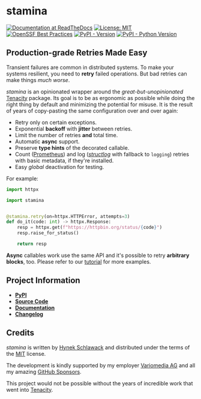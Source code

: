 # stamina

[![Documentation at ReadTheDocs](https://img.shields.io/badge/Docs-Read%20The%20Docs-black)](https://stamina.hynek.me)
[![License: MIT](https://img.shields.io/badge/license-MIT-C06524)](https://github.com/hynek/stamina/blob/main/LICENSE)
[![OpenSSF Best Practices](https://bestpractices.coreinfrastructure.org/projects/7550/badge)](https://bestpractices.coreinfrastructure.org/projects/7550)
[![PyPI - Version](https://img.shields.io/pypi/v/stamina.svg)](https://pypi.org/project/stamina)
[![PyPI - Python Version](https://img.shields.io/pypi/pyversions/stamina.svg)](https://pypi.org/project/stamina)


## Production-grade Retries Made Easy

Transient failures are common in distributed systems.
To make your systems resilient, you need to **retry** failed operations.
But bad retries can make things *much worse*.

*stamina* is an opinionated wrapper around the *great-but-unopinionated* [Tenacity](https://tenacity.readthedocs.io/) package.
Its goal is to be as ergonomic as possible while doing the right thing by default and minimizing the potential for misuse.
It is the result of years of copy-pasting the same configuration over and over again:

- Retry only on certain exceptions.
- Exponential **backoff** with **jitter** between retries.
- Limit the number of retries **and** total time.
- Automatic **async** support.
- Preserve **type hints** of the decorated callable.
- Count ([Prometheus](https://github.com/prometheus/client_python)) and log ([*structlog*](https://www.structlog.org/) with fallback to `logging`) retries with basic metadata, if they're installed.
- Easy _global_ deactivation for testing.

For example:

```python
import httpx

import stamina


@stamina.retry(on=httpx.HTTPError, attempts=3)
def do_it(code: int) -> httpx.Response:
    resp = httpx.get(f"https://httpbin.org/status/{code}")
    resp.raise_for_status()

    return resp
```

<!-- end docs index -->

**Async** callables work use the same API and it's possible to retry **arbitrary blocks**, too.
Please refer to our [tutorial](https://stamina.hynek.me/en/latest/tutorial.html) for more examples.


## Project Information

- [**PyPI**](https://pypi.org/project/stamina/)
- [**Source Code**](https://github.com/hynek/stamina)
- [**Documentation**](https://stamina.hynek.me)
- [**Changelog**](https://github.com/hynek/stamina/blob/main/CHANGELOG.md)


## Credits

*stamina* is written by [Hynek Schlawack](https://hynek.me/) and distributed under the terms of the [MIT](https://spdx.org/licenses/MIT.html) license.

The development is kindly supported by my employer [Variomedia AG](https://www.variomedia.de/) and all my amazing [GitHub Sponsors](https://github.com/sponsors/hynek).

This project would not be possible without the years of incredible work that went into [Tenacity](https://tenacity.readthedocs.io/).
